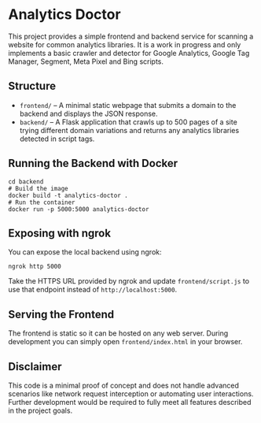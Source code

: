 # Analytics Doctor

This project provides a simple frontend and backend service for scanning a website for common analytics libraries. It is a work in progress and only implements a basic crawler and detector for Google Analytics, Google Tag Manager, Segment, Meta Pixel and Bing scripts.

## Structure

- `frontend/` – A minimal static webpage that submits a domain to the backend and displays the JSON response.
- `backend/` – A Flask application that crawls up to 500 pages of a site trying different domain variations and returns any analytics libraries detected in script tags.

## Running the Backend with Docker

```
cd backend
# Build the image
docker build -t analytics-doctor .
# Run the container
docker run -p 5000:5000 analytics-doctor
```

## Exposing with ngrok

You can expose the local backend using ngrok:

```
ngrok http 5000
```

Take the HTTPS URL provided by ngrok and update `frontend/script.js` to use that endpoint instead of `http://localhost:5000`.

## Serving the Frontend

The frontend is static so it can be hosted on any web server. During development you can simply open `frontend/index.html` in your browser.

## Disclaimer

This code is a minimal proof of concept and does not handle advanced scenarios like network request interception or automating user interactions. Further development would be required to fully meet all features described in the project goals.
